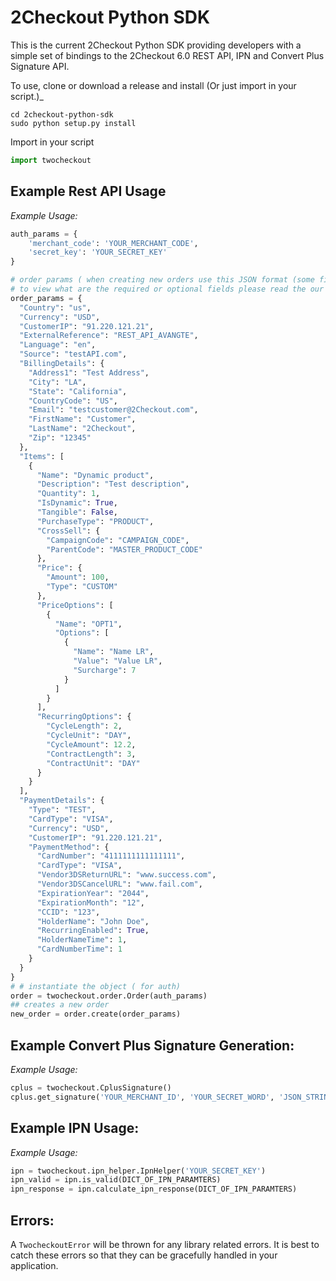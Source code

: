 2Checkout Python SDK
=====================

This is the current 2Checkout Python SDK providing developers with a simple set of bindings to the 2Checkout 6.0 REST API, IPN and Convert Plus Signature API.

To use, clone or download a release and install (Or just import in your script.)_

```shell
cd 2checkout-python-sdk
sudo python setup.py install

```

Import in your script
```python
import twocheckout
```


Example Rest API Usage
-----------------

*Example Usage:*

```python
auth_params = {
    'merchant_code': 'YOUR_MERCHANT_CODE',
    'secret_key': 'YOUR_SECRET_KEY'
}

# order params ( when creating new orders use this JSON format (some fields are optional)
# to view what are the required or optional fields please read the our docs
order_params = {
  "Country": "us",
  "Currency": "USD",
  "CustomerIP": "91.220.121.21",
  "ExternalReference": "REST_API_AVANGTE",
  "Language": "en",
  "Source": "testAPI.com",
  "BillingDetails": {
    "Address1": "Test Address",
    "City": "LA",
    "State": "California",
    "CountryCode": "US",
    "Email": "testcustomer@2Checkout.com",
    "FirstName": "Customer",
    "LastName": "2Checkout",
    "Zip": "12345"
  },
  "Items": [
    {
      "Name": "Dynamic product",
      "Description": "Test description",
      "Quantity": 1,
      "IsDynamic": True,
      "Tangible": False,
      "PurchaseType": "PRODUCT",
      "CrossSell": {
        "CampaignCode": "CAMPAIGN_CODE",
        "ParentCode": "MASTER_PRODUCT_CODE"
      },
      "Price": {
        "Amount": 100,
        "Type": "CUSTOM"
      },
      "PriceOptions": [
        {
          "Name": "OPT1",
          "Options": [
            {
              "Name": "Name LR",
              "Value": "Value LR",
              "Surcharge": 7
            }
          ]
        }
      ],
      "RecurringOptions": {
        "CycleLength": 2,
        "CycleUnit": "DAY",
        "CycleAmount": 12.2,
        "ContractLength": 3,
        "ContractUnit": "DAY"
      }
    }
  ],
  "PaymentDetails": {
    "Type": "TEST",
    "CardType": "VISA",
    "Currency": "USD",
    "CustomerIP": "91.220.121.21",
    "PaymentMethod": {
      "CardNumber": "4111111111111111",
      "CardType": "VISA",
      "Vendor3DSReturnURL": "www.success.com",
      "Vendor3DSCancelURL": "www.fail.com",
      "ExpirationYear": "2044",
      "ExpirationMonth": "12",
      "CCID": "123",
      "HolderName": "John Doe",
      "RecurringEnabled": True,
      "HolderNameTime": 1,
      "CardNumberTime": 1
    }
  }
}
# # instantiate the object ( for auth)
order = twocheckout.order.Order(auth_params)
## creates a new order
new_order = order.create(order_params)
```


Example Convert Plus Signature Generation:
-----------------------

*Example Usage:*

```python
cplus = twocheckout.CplusSignature()
cplus.get_signature('YOUR_MERCHANT_ID', 'YOUR_SECRET_WORD', 'JSON_STRING_OF_PARAMETERS')
```


Example IPN Usage:
---------------------

*Example Usage:*

```python
ipn = twocheckout.ipn_helper.IpnHelper('YOUR_SECRET_KEY')
ipn_valid = ipn.is_valid(DICT_OF_IPN_PARAMTERS)
ipn_response = ipn.calculate_ipn_response(DICT_OF_IPN_PARAMTERS)
```


Errors:
------------------

A `TwocheckoutError` will be thrown for any library related errors. It is best to catch these errors so that they can be gracefully handled in your application.

